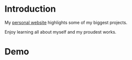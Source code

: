 # Introduction
My [personal website](https://ronaldrc.github.io/) highlights some of my biggest projects.

Enjoy learning all about myself and my proudest works.

# Demo
